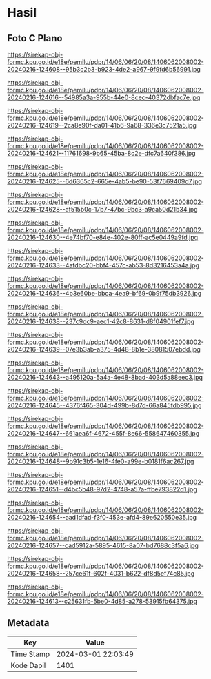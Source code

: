 # Hasil

## Foto C Plano

https://sirekap-obj-formc.kpu.go.id/e18e/pemilu/pdpr/14/06/06/20/08/1406062008002-20240216-124608--95b3c2b3-b923-4de2-a967-9f9fd6b56991.jpg

https://sirekap-obj-formc.kpu.go.id/e18e/pemilu/pdpr/14/06/06/20/08/1406062008002-20240216-124616--54985a3a-955b-44e0-8cec-40372dbfac7e.jpg

https://sirekap-obj-formc.kpu.go.id/e18e/pemilu/pdpr/14/06/06/20/08/1406062008002-20240216-124619--2ca8e90f-da01-41b6-9a68-336e3c7521a5.jpg

https://sirekap-obj-formc.kpu.go.id/e18e/pemilu/pdpr/14/06/06/20/08/1406062008002-20240216-124621--11761698-9b65-45ba-8c2e-dfc7a640f386.jpg

https://sirekap-obj-formc.kpu.go.id/e18e/pemilu/pdpr/14/06/06/20/08/1406062008002-20240216-124625--6d6365c2-665e-4ab5-be90-53f7669409d7.jpg

https://sirekap-obj-formc.kpu.go.id/e18e/pemilu/pdpr/14/06/06/20/08/1406062008002-20240216-124628--af515b0c-17b7-47bc-9bc3-a9ca50d21b34.jpg

https://sirekap-obj-formc.kpu.go.id/e18e/pemilu/pdpr/14/06/06/20/08/1406062008002-20240216-124630--4e74bf70-e84e-402e-80ff-ac5e0449a9fd.jpg

https://sirekap-obj-formc.kpu.go.id/e18e/pemilu/pdpr/14/06/06/20/08/1406062008002-20240216-124633--4afdbc20-bbf4-457c-ab53-8d3216453a4a.jpg

https://sirekap-obj-formc.kpu.go.id/e18e/pemilu/pdpr/14/06/06/20/08/1406062008002-20240216-124636--4b3e60be-bbca-4ea9-bf69-0b9f75db3926.jpg

https://sirekap-obj-formc.kpu.go.id/e18e/pemilu/pdpr/14/06/06/20/08/1406062008002-20240216-124638--237c9dc9-aec1-42c8-8631-d8f04901fef7.jpg

https://sirekap-obj-formc.kpu.go.id/e18e/pemilu/pdpr/14/06/06/20/08/1406062008002-20240216-124639--07e3b3ab-a375-4d48-8b1e-38081507ebdd.jpg

https://sirekap-obj-formc.kpu.go.id/e18e/pemilu/pdpr/14/06/06/20/08/1406062008002-20240216-124643--a495120a-5a4a-4e48-8bad-403d5a88eec3.jpg

https://sirekap-obj-formc.kpu.go.id/e18e/pemilu/pdpr/14/06/06/20/08/1406062008002-20240216-124645--4376f465-304d-499b-8d7d-66a845fdb995.jpg

https://sirekap-obj-formc.kpu.go.id/e18e/pemilu/pdpr/14/06/06/20/08/1406062008002-20240216-124647--661aea6f-4672-455f-8e66-558647460355.jpg

https://sirekap-obj-formc.kpu.go.id/e18e/pemilu/pdpr/14/06/06/20/08/1406062008002-20240216-124648--9b91c3b5-1e16-4fe0-a99e-b0181f6ac267.jpg

https://sirekap-obj-formc.kpu.go.id/e18e/pemilu/pdpr/14/06/06/20/08/1406062008002-20240216-124651--d4bc5b48-97d2-4748-a57a-ffbe793822d1.jpg

https://sirekap-obj-formc.kpu.go.id/e18e/pemilu/pdpr/14/06/06/20/08/1406062008002-20240216-124654--aad1dfad-f3f0-453e-afd4-89e620550e35.jpg

https://sirekap-obj-formc.kpu.go.id/e18e/pemilu/pdpr/14/06/06/20/08/1406062008002-20240216-124657--cad5912a-5895-4615-8a07-bd7688c3f5a6.jpg

https://sirekap-obj-formc.kpu.go.id/e18e/pemilu/pdpr/14/06/06/20/08/1406062008002-20240216-124658--257ce61f-602f-4031-b622-df8d5ef74c85.jpg

https://sirekap-obj-formc.kpu.go.id/e18e/pemilu/pdpr/14/06/06/20/08/1406062008002-20240216-124613--c25631fb-5be0-4d85-a278-53915fb64375.jpg


## Metadata

| Key        | Value               |
| ---------- | ------------------- |
| Time Stamp | 2024-03-01 22:03:49 |
| Kode Dapil | 1401                |




